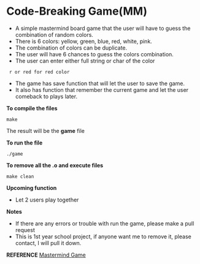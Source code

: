 # Code-Breaking Game(MM)
- A simple mastermind board game that the user will have to guess the combination of random colors. 
- There is 6 colors: yellow, green, blue, red, white, pink. 
- The combination of colors can be duplicate. 
- The user will have 6 chances to guess the colors combination.
- The user can enter either full string or char of the color
```
 r or red for red color
```

- The game has save function that will let the user to save the game. 
- It also has function that remember the current game and let the user comeback to plays later.

**To compile the files**
```
make
```

The result will be the **game** file 

**To run the file**
```
./game
```

**To remove all the .o and execute files**
```
make clean
```

**Upcoming function**
- Let 2 users play together

**Notes**
- If there are any errors or trouble with run the game, please make a pull request
- This is 1st year school project, if anyone want me to remove it, please contact, I will pull it down.

**REFERENCE**
[Mastermind Game](https://en.wikipedia.org/wiki/Mastermind_(board_game))
